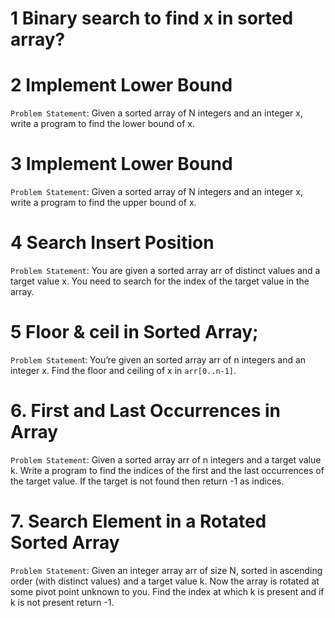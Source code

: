 # 1 Binary search to find x in sorted array?

# 2 Implement Lower Bound
`Problem Statement`: Given a sorted array of N integers and an integer x, write a program to find the lower bound of x.

# 3 Implement Lower Bound
`Problem Statement`: Given a sorted array of N integers and an integer x, write a program to find the upper bound of x.

# 4 Search Insert Position
`Problem Statement`: You are given a sorted array arr of distinct values and a target value x. You need to search for the index of the target value in the array.

# 5 Floor & ceil in Sorted Array;
`Problem Statemen`t: You’re given an sorted array arr of n integers and an integer x. Find the floor and ceiling of x in `arr[0..n-1]`.

# 6. First and Last Occurrences in Array
`Problem Statement`: Given a sorted array arr of n integers and a target value k. Write a program to find the indices of the first and the last occurrences of the target value. If the target is not found then return -1 as indices.

# 7. Search Element in a Rotated Sorted Array
`Problem Statement`: Given an integer array arr of size N, sorted in ascending order (with distinct values) and a target value k. Now the array is rotated at some pivot point unknown to you. Find the index at which k is present and if k is not present return -1.